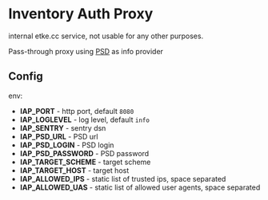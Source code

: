 # Inventory Auth Proxy

internal etke.cc service, not usable for any other purposes.

Pass-through proxy using [PSD](https://gitlab.com/etke.cc/psd) as info provider

## Config

env:

* **IAP_PORT** - http port, default `8080`
* **IAP_LOGLEVEL** - log level, default `info`
* **IAP_SENTRY** - sentry dsn
* **IAP_PSD_URL** - PSD url
* **IAP_PSD_LOGIN** - PSD login
* **IAP_PSD_PASSWORD** - PSD password
* **IAP_TARGET_SCHEME** - target scheme
* **IAP_TARGET_HOST** - target host
* **IAP_ALLOWED_IPS** - static list of trusted ips, space separated
* **IAP_ALLOWED_UAS** - static list of allowed user agents, space separated
